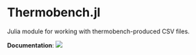 # Thermobench.jl

Julia module for working with thermobench-produced CSV files.

**Documentation**: [![][docs-dev-img]][docs-dev-url]

[docs-dev-img]: https://img.shields.io/badge/docs-dev-blue.svg
[docs-dev-url]: https://ctu-iig.github.io/thermobench/dev/
